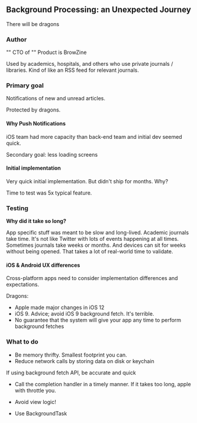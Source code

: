 ## Background Processing: an Unexpected Journey

There will be dragons

### Author

"" CTO of ""
Product is BrowZine

Used by academics, hospitals, and others who use private journals / libraries.  Kind of like an RSS feed for relevant journals.

### Primary goal

Notifications of new and unread articles.  

Protected by dragons.

#### Why Push Notifications

iOS team had more capacity than back-end team and initial dev seemed quick.

Secondary goal: less loading screens

#### Initial implementation

Very quick initial implementation.  But didn't ship for months.  Why?

Time to test was 5x typical feature.

### Testing

**Why did it take so long?**

App specific stuff was meant to be slow and long-lived.  Academic journals take time.  It's not like Twitter with lots of events happening at all times.  Sometimes journals take weeks or months.  And devices can sit for weeks without being opened.  That takes a lot of real-world time to validate.

#### iOS & Android UX differences

Cross-platform apps need to consider implementation differences and expectations.

Dragons:
* Apple made major changes in iOS 12
* iOS 9.  Advice; avoid iOS 9 background fetch.  It's terrible.
* No guarantee that the system will give your app any time to perform background fetches

### What to do

* Be memory thrifty.  Smallest footprint you can.
* Reduce network calls by storing data on disk or keychain

If using background fetch API, be accurate and quick

* Call the completion handler in a timely manner.  If it takes too long, apple with throttle you.

* Avoid view logic!

* Use BackgroundTask
